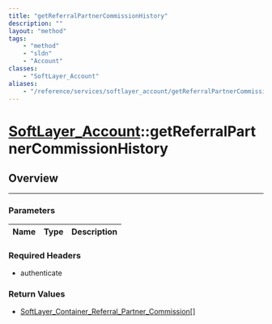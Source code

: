 ```yaml
---
title: "getReferralPartnerCommissionHistory"
description: ""
layout: "method"
tags:
    - "method"
    - "sldn"
    - "Account"
classes:
    - "SoftLayer_Account"
aliases:
    - "/reference/services/softlayer_account/getReferralPartnerCommissionHistory"
---
```

# [SoftLayer_Account](/reference/services/SoftLayer_Account)::getReferralPartnerCommissionHistory





## Overview 


-----

### Parameters 
|Name | Type | Description |
| --- | --- | --- |


### Required Headers
* authenticate


### Return Values
* <a href='/reference/datatypes/SoftLayer_Container_Referral_Partner_Commission'>SoftLayer_Container_Referral_Partner_Commission[] </a>




